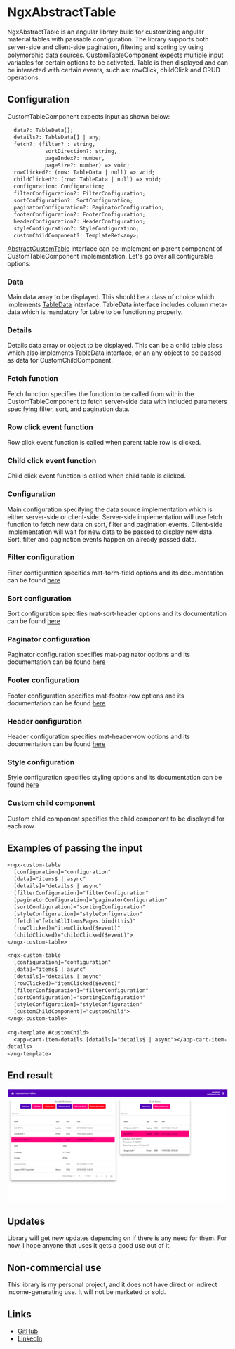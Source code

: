 # NgxAbstractTable
NgxAbstractTable is an angular library build for customizing angular material tables with passable configuration.
The library supports both server-side and client-side pagination, ﬁltering and sorting by using polymorphic data sources.
CustomTableComponent expects multiple input variables for certain options to be activated.
Table is then displayed and can be interacted with certain events, such as: rowClick, childClick and CRUD operations.

## Configuration
CustomTableComponent expects input as shown below:
```
  data?: TableData[];
  details?: TableData[] | any;
  fetch?: (filter? : string,
            sortDirection?: string,
            pageIndex?: number,
            pageSize?: number) => void;
  rowClicked?: (row: TableData | null) => void;
  childClicked?: (row: TableData | null) => void;
  configuration: Configuration;
  filterConfiguration?: FilterConfiguration;
  sortConfiguration?: SortConfiguration;
  paginatorConfiguration?: PaginatorConfiguration;
  footerConfiguration?: FooterConfiguration;
  headerConfiguration?: HeaderConfiguration;
  styleConfiguration?: StyleConfiguration;
  customChildComponent?: TemplateRef<any>;
```
[AbstractCustomTable](src/lib/models/abstract-custom-table.interface.ts) interface can be implement on parent component of CustomTableComponent implementation.
Let's go over all configurable options: 

### Data
Main data array to be displayed. This should be a class of choice which implements [TableData](src/lib/models/table-data.interface.ts) interface.
TableData interface includes column meta-data which is mandatory for table to be functioning properly.

### Details
Details data array or object to be displayed. This can be a child table class which also implements TableData interface, or an any object to be passed as data for CustomChildComponent.

### Fetch function
Fetch function specifies the function to be called from within the CustomTableComponent to fetch server-side data with included parameters specifying filter, sort, and pagination data.

### Row click event function
Row click event function is called when parent table row is clicked.

### Child click event function
Child click event function is called when child table is clicked.

### Configuration
Main configuration specifying the data source implementation which is either server-side or client-side.
Server-side implementation will use fetch function to fetch new data on sort, filter and pagination events.
Client-side implementation will wait for new data to be passed to display new data. Sort, filter and pagination events happen on already passed data.

### Filter configuration
Filter configuration specifies mat-form-field options and its documentation can be found [here](src/lib/models/input/filter-configuration.interface.ts)

### Sort configuration
Sort configuration specifies mat-sort-header options and its documentation can be found [here](src/lib/models/input/sort-configuration.interface.ts)

### Paginator configuration
Paginator configuration specifies mat-paginator options and its documentation can be found [here](src/lib/models/input/paginator-configuration.interface.ts)

### Footer configuration
Footer configuration specifies mat-footer-row options and its documentation can be found [here](src/lib/models/input/footer-configuration.interface.ts)

### Header configuration
Header configuration specifies mat-header-row options and its documentation can be found [here](src/lib/models/input/header-configuration.interface.ts)

### Style configuration
Style configuration specifies styling options and its documentation can be found [here](src/lib/models/input/style-configuration.interface.ts)

### Custom child component
Custom child component specifies the child component to be displayed for each row

## Examples of passing the input
```
<ngx-custom-table
  [configuration]="configuration"
  [data]="items$ | async"
  [details]="details$ | async"
  [filterConfiguration]="filterConfiguration"
  [paginatorConfiguration]="paginatorConfiguration"
  [sortConfiguration]="sortingConfiguration"
  [styleConfiguration]="styleConfiguration"
  [fetch]="fetchAllItemsPages.bind(this)"
  (rowClicked)="itemClicked($event)"
  (childClicked)="childClicked($event)">
</ngx-custom-table>
```
```
<ngx-custom-table
  [configuration]="configuration"
  [data]="items$ | async"
  [details]="details$ | async"
  (rowClicked)="itemClicked($event)"
  [filterConfiguration]="filterConfiguration"
  [sortConfiguration]="sortingConfiguration"
  [styleConfiguration]="styleConfiguration"
  [customChildComponent]="customChild">
</ngx-custom-table>

<ng-template #customChild>
  <app-cart-item-details [details]="details$ | async"></app-cart-item-details>
</ng-template>
```

## End result
![Homepage-Image](https://github.com/jerinic-dusan/abstract-custom-tables/blob/master/homepage.png)

## Updates
Library will get new updates depending on if there is any need for them. For now,  I hope anyone that uses it gets a good use out of it.

## Non-commercial use
This library is my personal project, and it does not have direct or indirect income-generating use. It will not be marketed or sold.

## Links
* [GitHub](https://github.com/jerinic-dusan)
* [LinkedIn](https://www.linkedin.com/in/dusan-jerinic/)
